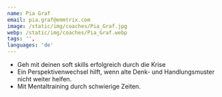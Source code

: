 ```yaml
---
name: Pia Graf
email: pia.graf@emmtrix.com
image: /static/img/coaches/Pia_Graf.jpg
webp: /static/img/coaches/Pia_Graf.webp
tags: '',
languages: 'de'
---
```


<ul><li>Geh mit deinen soft skills erfolgreich durch die Krise</li><li>Ein Perspektivenwechsel hilft, wenn alte Denk- und Handlungsmuster nicht weiter helfen.</li><li>Mit Mentaltraining durch schwierige Zeiten.</li></ul>